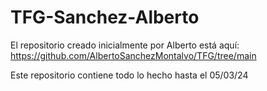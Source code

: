 # TFG-Sanchez-Alberto

El repositorio creado inicialmente por Alberto está aquí:
https://github.com/AlbertoSanchezMontalvo/TFG/tree/main

Este repositorio contiene todo lo hecho hasta el 05/03/24
